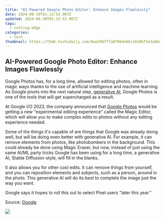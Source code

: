 ```yaml
---
title: "AI-Powered Google Photo Editor: Enhance Images Flawlessly"
date: 2024-08-29T01:13:53.907Z
updated: 2024-08-30T01:13:53.907Z
tags:
  - cutting-edge
categories:
  - tech
thumbnail: https://thmb.techidaily.com/0ae296ff7a8f964e6bc16106f5e3a8dd70bca5fe82f4442687b00162e6f17260.jpg
---
```


## AI-Powered Google Photo Editor: Enhance Images Flawlessly

Google Photos has, for a long time, allowed for editing photos, often in magic ways thanks to the use of artificial intelligence and machine learning. As Google pivots into the next natural step, [generative AI](https://youtube-tips.techidaily.com/anger-lurking-online-spotting-the-falsehood-of-fake-viewers-on-youtube/), Google Photos is one of the tools that will get supercharged as a result.

 At Google I/O 2023, the company announced that [Google Photos](https://extra-approaches.techidaily.com/in-2024-no-cost-humor-in-your-arsenal-ultimate-meme-guide/) would be getting a new "experimental editing experience" called the Magic Editor, which will allow you to make complex edits to photos without any editing experience needed.

 Some of the things it's capable of are things that Google was already doing well, but will be doing even better with generative AI. For example, it can remove elements from photos, like photobombers in the background. This could already be done using Magic Eraser, but now, instead of just using the same AI/ML party tricks Google has been using for a long time, a generative AI, Stable Diffusion-style, will fill in the blanks.

 It also allows you for other cool edits. It can remove things from yourself, and you can reposition elements and subjects, such as a person, around in the photo. This generative AI will do its best to complete the image just the way you want.

 Google says it hopes to roll this out to select Pixel users "later this year."

 Source: [Google](https://blog.google/products/photos/google-photos-magic-editor-pixel-io-2023/)

<ins class="adsbygoogle"
     style="display:block"
     data-ad-format="autorelaxed"
     data-ad-client="ca-pub-7571918770474297"
     data-ad-slot="1223367746"></ins>



<ins class="adsbygoogle"
     style="display:block"
     data-ad-client="ca-pub-7571918770474297"
     data-ad-slot="8358498916"
     data-ad-format="auto"
     data-full-width-responsive="true"></ins>



<!-- affiliate ads begin -->
<a href="https://store.movavi.com/affiliate.php?ACCOUNT=MOVAVI&AFFILIATE=108875&PATH=https%3A%2F%2Fwww.movavi.com%3FAFFILIATE%3D108875%26RESOURCE%3DMovavi%2BVideo%2BEditor%2Bbox"><img src="https://mcusercontent.com/0885a03ded3d480dca9287f12/images/6d3207fd-9f15-4c21-f0ad-59c68e6a7e2a.png" border="0"></a>
<!-- affiliate ads end -->